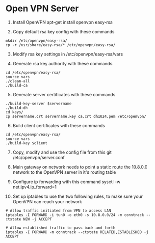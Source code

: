 # Open VPN Server

1. Install OpenVPN
apt-get install openvpn easy-rsa

2. Copy default rsa key config with these commands
```
mkdir /etc/openvpn/easy-rsa/
cp -r /usr/share/easy-rsa/* /etc/openvpn/easy-rsa/
```

3. Modify rsa key settings in /etc/openvpn/easy-rsa/vars

4. Generate rsa key authority with these commands
```
cd /etc/openvpn/easy-rsa/
source vars
./clean-all
./build-ca
```

5. Generate server certificates with these commands
```
./build-key-server $servername
./build-dh
cd keys/
cp servername.crt servername.key ca.crt dh1024.pem /etc/openvpn/
```

6. Build client certificates with these commands
```
cd /etc/openvpn/easy-rsa/
source vars
./build-key $client
```

7. Copy, modify and use the config file from this git /etc/openvpn/server.conf

8. Main gateway on network needs to point a static route the 10.8.0.0 network to the OpenVPN server in it's routing table

9. Configure ip forwarding with this command
sysctl -w net.ipv4.ip_forward=1

10. Set up iptables to use the two following rules, to make sure your OpenVPN can reach your network
```
# Allow traffic initiated from VPN to access LAN
iptables -I FORWARD -i tun0 -o eth0 -s 10.8.0.0/24 -m conntrack --ctstate NEW -j ACCEPT

# Allow established traffic to pass back and forth
iptables -I FORWARD -m conntrack --ctstate RELATED,ESTABLISHED -j ACCEPT
```